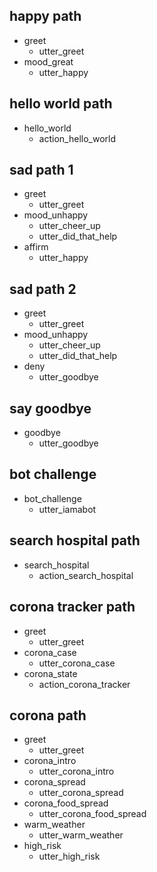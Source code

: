 ## happy path
* greet
  - utter_greet
* mood_great
  - utter_happy
 

## hello world path
* hello_world
  - action_hello_world

## sad path 1
* greet
  - utter_greet
* mood_unhappy
  - utter_cheer_up
  - utter_did_that_help
* affirm
  - utter_happy

## sad path 2
* greet
  - utter_greet
* mood_unhappy
  - utter_cheer_up
  - utter_did_that_help
* deny
  - utter_goodbye

## say goodbye
* goodbye
  - utter_goodbye

## bot challenge
* bot_challenge
  - utter_iamabot
  
## search hospital path
* search_hospital
  - action_search_hospital  

## corona tracker  path
* greet
  - utter_greet
* corona_case
  - utter_corona_case
* corona_state
  - action_corona_tracker

## corona path
* greet
  - utter_greet
* corona_intro
  - utter_corona_intro
* corona_spread
  - utter_corona_spread
* corona_food_spread
  - utter_corona_food_spread
* warm_weather
  - utter_warm_weather
* high_risk
  - utter_high_risk

